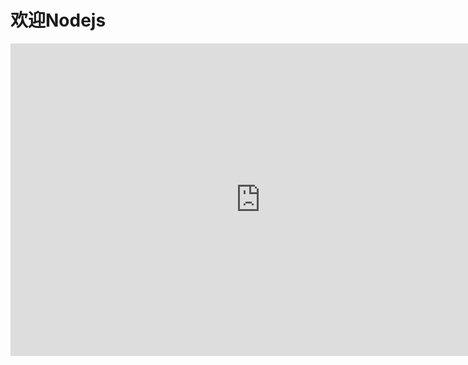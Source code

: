 <!--
 * @Author: WangJiaFeng
 * @Date: 2022-02-16 13:50:07
 * @LastEditTime: 2022-02-16 17:19:18
 * @Description: file content
 * @FilePath: \Blog\docs\static\TypeScript\README.md
-->
# 欢迎Nodejs
<iframe src="https://baike.baidu.com/item/node.js?fromtitle=nodejs&fromid=11244313" width="800" height="500" frameborder="0"></iframe>
